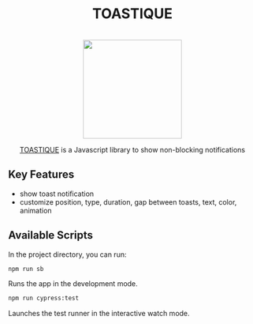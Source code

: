 <h1 align="center">TOASTIQUE</h1>
<br>

<div  align="center">
  <img width="200" src="https://user-images.githubusercontent.com/59647513/198524739-d8ea41df-fb6d-4254-81d7-0977cf7d2984.gif"/>
</div>

<p align="center"><a href="https://toastique.netlify.app/?path=/story/toast--default">TOASTIQUE</a> is a Javascript library to show non-blocking notifications</p>

## Key Features

- show toast notification
- customize position, type, duration, gap between toasts, text, color, animation

## Available Scripts

In the project directory, you can run:

```bash
npm run sb
```

Runs the app in the development mode.

```bash
npm run cypress:test
```

Launches the test runner in the interactive watch mode.
